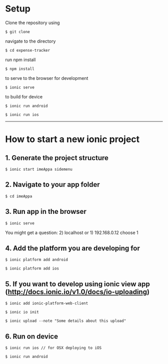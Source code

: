 # Setup

Clone the repository using

```
$ git clone 
```

navigate to the directory

```
$ cd expense-tracker
```

run npm install

```
$ npm install
```

to serve to the browser for development

```
$ ionic serve
```

to build for device

```
$ ionic run android
```
```
$ ionic run ios
```

****

# How to start a new ionic project

## 1. Generate the project structure
```
$ ionic start imeAppa sidemenu
```

## 2. Navigate to your app folder
```
$ cd imeAppa
```

## 3. Run app in the browser
```
$ ionic serve
```

You might get a question:
2) localhost or 1) 192.168.0.12
choose 1

## 4. Add the platform you are developing for
```
$ ionic platform add android
```
```
$ ionic platform add ios
```

## 5. If you want to develop using ionic view app (http://docs.ionic.io/v1.0/docs/io-uploading)
```
$ ionic add ionic-platform-web-client
```
```
$ ionic io init
```
```
$ ionic upload --note "Some details about this upload"
```


## 6. Run on device
```
$ ionic run ios // for OSX deploying to iOS
```
```
$ ionic run android
```





